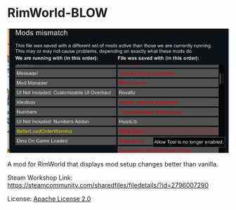 # RimWorld-BLOW
![Preview](https://raw.githubusercontent.com/MaverickMartyn/RimWorld-BLOW/master/BetterLoadOrderWarning/About/Preview.png)

A mod for RimWorld that displays mod setup changes better than vanilla.

Steam Workshop Link: https://steamcommunity.com/sharedfiles/filedetails/?id=2796007290

License: [Apache License 2.0](LICENSE)
